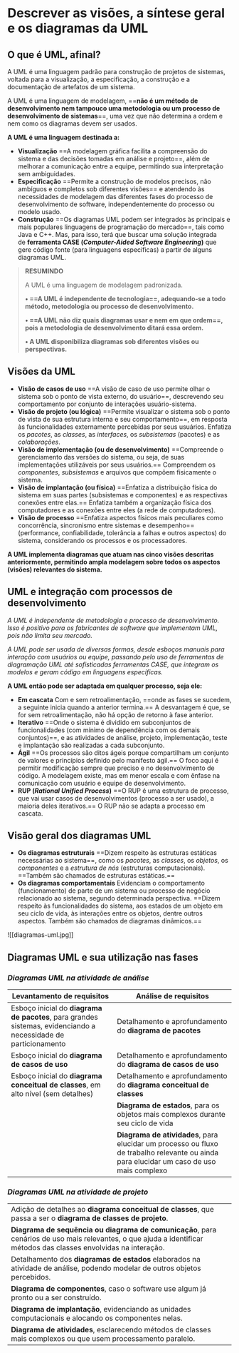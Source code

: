 # **Descrever as visões, a síntese geral e os diagramas da UML**

## O que é UML, afinal?

A UML é uma linguagem padrão para construção de projetos de sistemas, voltada para a visualização, a especificação, a construção e a documentação de artefatos de um sistema.

A UML é uma linguagem de modelagem, ==**não é um método de desenvolvimento nem tampouco uma metodologia ou um processo de desenvolvimento de sistemas**==, uma vez que não determina a ordem e nem como os diagramas devem ser usados.

**A UML é uma linguagem destinada a:**
- **Visualização**
	==A modelagem gráfica facilita a compreensão do sistema e das decisões tomadas em análise e projeto==, além de melhorar a comunicação entre a equipe, permitindo sua interpretação sem ambiguidades.
- **Especificação**
	==Permite a construção de modelos precisos, não ambíguos e completos sob diferentes visões== e atendendo às necessidades de modelagem das diferentes fases do processo de desenvolvimento de software, independentemente do processo ou modelo usado.
- **Construção**
	==Os diagramas UML podem ser integrados às principais e mais populares linguagens de programação do mercado==, tais como Java e C++. Mas, para isso, terá que buscar uma solução integrada de **ferramenta CASE (_Computer-Aided Software Engineering_)** que gere código fonte (para linguagens específicas) a partir de alguns diagramas UML.

>**RESUMINDO**
>
> A UML é uma linguagem de modelagem padronizada.
>   
> **• ==A UML é independente de tecnologia==, adequando-se a todo método, metodologia ou processo de desenvolvimento.**
>
> **• ==A UML não diz quais diagramas usar e nem em que ordem==, pois a metodologia de desenvolvimento ditará essa ordem.**
>
> **• A UML disponibiliza diagramas sob diferentes visões ou perspectivas.**

## Visões da UML

- **Visão de casos de uso**
	==A visão de caso de uso permite olhar o sistema sob o ponto de vista externo, do usuário==, descrevendo seu comportamento por conjunto de interações usuário-sistema.
- **Visão de projeto (ou lógica)**
	==Permite visualizar o sistema sob o ponto de vista de sua estrutura interna e seu comportamento==, em resposta às funcionalidades externamente percebidas por seus usuários. Enfatiza os *pacotes*, as *classes*, as *interfaces*, os *subsistemas* (pacotes) e as *colaborações*.
- **Visão de implementação (ou de desenvolvimento)**
	==Compreende o gerenciamento das versões do sistema, ou seja, de suas implementações utilizáveis por seus usuários.== Compreendem os *componentes*, *subsistemas* e arquivos que compõem fisicamente o sistema.
- **Visão de implantação (ou física)**
	==Enfatiza a distribuição física do sistema em suas partes (subsistemas e componentes) e as respectivas conexões entre elas.== Enfatiza também a organização física dos computadores e as conexões entre eles (a rede de computadores).
- **Visão de processo**
	==Enfatiza aspectos físicos mais peculiares como concorrência, sincronismo entre sistemas e desempenho== (performance, confiabilidade, tolerância a falhas e outros aspectos) do sistema, considerando os processos e os processadores.

**A UML implementa diagramas que atuam nas cinco visões descritas anteriormente, permitindo ampla modelagem sobre todos os aspectos (visões) relevantes do sistema.**

## UML e integração com processos de desenvolvimento

*A UML é independente de metodologia e processo de desenvolvimento. Isso é positivo para os fabricantes de software que implementam UML, pois não limita seu mercado.*

*A UML pode ser usada de diversas formas, desde esboços manuais para interação com usuários ou equipe, passando pelo uso de ferramentas de diagramação UML até sofisticadas ferramentas CASE, que integram os modelos e geram código em linguagens específicas.*

**A UML então pode ser adaptada em qualquer processo, seja ele:**
- **Em cascata**
	Com e sem retroalimentação, ==onde as fases se sucedem, a seguinte inicia quando a anterior termina.== A desvantagem é que, se for sem retroalimentação, não há opção de retorno à fase anterior.
- **Iterativo**
	==Onde o sistema é dividido em subconjuntos de funcionalidades (com mínimo de dependência com os demais conjuntos)==, e as atividades de análise, projeto, implementação, teste e implantação são realizadas a cada subconjunto. 
- **Ágil**
	==Os processos são ditos ágeis porque compartilham um conjunto de valores e princípios definido pelo manifesto ágil.== O foco aqui é permitir modificação sempre que preciso e no desenvolvimento de código. A modelagem existe, mas em menor escala e com ênfase na comunicação com usuário e equipe de desenvolvimento.
- **RUP (_Rational Unified Process_)**
	==O RUP é uma estrutura de processo, que vai usar casos de desenvolvimentos (processo a ser usado), a maioria deles iterativos.== O RUP não se adapta a processo em cascata.

## Visão geral dos diagramas UML

- **Os diagramas estruturais**
	==Dizem respeito às estruturas estáticas necessárias ao sistema==, como os *pacotes*, as *classes*, os *objetos*, os *componentes* e a *estrutura de nós* (estruturas computacionais). ==Também são chamados de estruturas estáticas.==
- **Os diagramas comportamentais**
	Evidenciam o comportamento (funcionamento) de parte de um sistema ou processo de negócio relacionado ao sistema, segundo determinada perspectiva. ==Dizem respeito às funcionalidades do sistema, aos estados de um objeto em seu ciclo de vida, às interações entre os objetos, dentre outros aspectos. Também são chamados de diagramas dinâmicos.==

![[diagramas-uml.jpg]]

## Diagramas UML e sua utilização nas fases

### *Diagramas UML na atividade de análise*

| Levantamento de requisitos                                                                                      | Análise de requisitos                                                                                                                    |
| --------------------------------------------------------------------------------------------------------------- | ---------------------------------------------------------------------------------------------------------------------------------------- |
| Esboço inicial do **diagrama de pacotes**, para grandes sistemas, evidenciando a necessidade de particionamento | Detalhamento e aprofundamento do **diagrama de pacotes**                                                                                 |
| Esboço inicial do **diagrama de casos de uso**                                                                  | Detalhamento e aprofundamento do **diagrama de casos de uso**                                                                            |
| Esboço inicial do **diagrama conceitual de classes**, em alto nível (sem detalhes)                              | Detalhamento e aprofundamento do **diagrama conceitual de classes**                                                                      |
|                                                                                                                 | **Diagrama de estados**, para os objetos mais complexos durante seu ciclo de vida                                                        |
|                                                                                                                 | **Diagrama de atividades**, para elucidar um processo ou fluxo de trabalho relevante ou ainda para elucidar um caso de uso mais complexo |
### *Diagramas UML na atividade de projeto*

|                                                                                                                                                                    |
| ------------------------------------------------------------------------------------------------------------------------------------------------------------------ |
| Adição de detalhes ao **diagrama conceitual de classes**, que passa a ser o **diagrama de classes de projeto**.                                                    |
| **Diagrama de sequência ou diagrama de comunicação**, para cenários de uso mais relevantes, o que ajuda a identificar métodos das classes envolvidas na interação. |
| Detalhamento dos **diagramas de estados** elaborados na atividade de análise, podendo modelar de outros objetos percebidos.                                        |
| **Diagrama de componentes**, caso o software use algum já pronto ou a ser construído.                                                                              |
| **Diagrama de implantação**, evidenciando as unidades computacionais e alocando os componentes nelas.                                                              |
| **Diagrama de atividades**, esclarecendo métodos de classes mais complexos ou que usem processamento paralelo.                                                     |